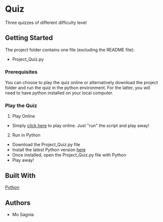 # Quiz
Three quizzes of different difficulty level 

## Getting Started
The project folder contains one file (excluding the README file):
- Project_Quiz.py

### Prerequisites
You can choose to play the quiz online or alternatively download the project folder and run the quiz in the python environment. For the latter, you will need to have python installed on your local computer.

### Play the Quiz
1. Play Online
- Simply [click here](https://repl.it/repls/AvariciousSuperbGlobalarrays) to play online. Just "run" the script and play away!
2. Run in Python
- Download the Project_Quiz.py file
- Install the latest Python version [here](https://www.python.org/downloads/)
- Once installed, open the Project_Quiz.py file with Python
- Play away!

## Built With
[Python](https://www.python.org/)

## Authors
- Mo Sagnia
